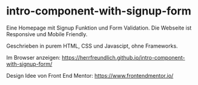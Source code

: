 # intro-component-with-signup-form

Eine Homepage mit Signup Funktion und Form Validation. Die Webseite ist Responsive und Mobile Friendly.

Geschrieben in purem HTML, CSS und Javascipt, ohne Frameworks.

Im Browser anzeigen: https://herrfreundlich.github.io/intro-component-with-signup-form/

Design Idee von Front End Mentor: https://www.frontendmentor.io/
